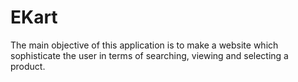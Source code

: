 # EKart
The main objective of this application is to make a website which sophisticate the user in terms of searching, viewing and selecting a product. 
